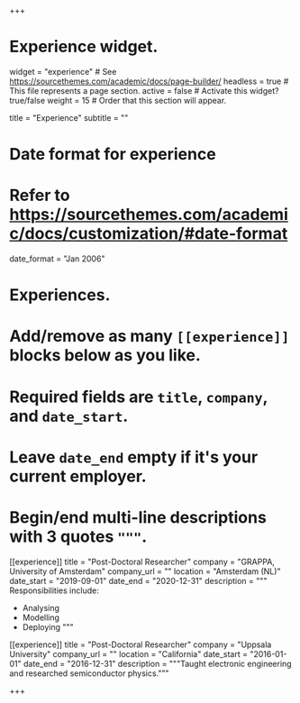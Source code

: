 +++
# Experience widget.
widget = "experience"  # See https://sourcethemes.com/academic/docs/page-builder/
headless = true  # This file represents a page section.
active = false  # Activate this widget? true/false
weight = 15  # Order that this section will appear.

title = "Experience"
subtitle = ""

# Date format for experience
#   Refer to https://sourcethemes.com/academic/docs/customization/#date-format
date_format = "Jan 2006"

# Experiences.
#   Add/remove as many `[[experience]]` blocks below as you like.
#   Required fields are `title`, `company`, and `date_start`.
#   Leave `date_end` empty if it's your current employer.
#   Begin/end multi-line descriptions with 3 quotes `"""`.
[[experience]]
  title = "Post-Doctoral Researcher"
  company = "GRAPPA, University of Amsterdam"
  company_url = ""
  location = "Amsterdam (NL)"
  date_start = "2019-09-01"
  date_end = "2020-12-31"
  description = """
  Responsibilities include:
  
  * Analysing
  * Modelling
  * Deploying
  """

[[experience]]
  title = "Post-Doctoral Researcher"
  company = "Uppsala University"
  company_url = ""
  location = "California"
  date_start = "2016-01-01"
  date_end = "2016-12-31"
  description = """Taught electronic engineering and researched semiconductor physics."""

+++
